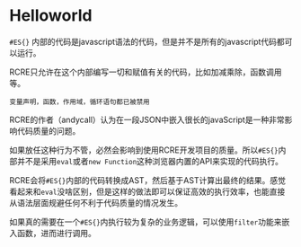 # Helloworld

`#ES{}` 内部的代码是javascript语法的代码，但是并不是所有的javascript代码都可以运行。

RCRE只允许在这个内部编写一切和赋值有关的代码，比如加减乘除，函数调用等。

`变量声明，函数，作用域，循环语句都已被禁用`

RCRE的作者（andycall）认为在一段JSON中嵌入很长的javaScript是一种非常影响代码质量的问题。

如果放任这种行为不管，必然会影响到使用RCRE开发项目的质量。所以`#ES{}`内部并不是采用`eval`或者`new Function`这种浏览器内置的API来实现的代码执行。

RCRE会将`#ES{}`内部的代码转换成AST，然后基于AST计算出最终的结果。感觉看起来和`eval`没啥区别，但是这样的做法即可以保证高效的执行效率，也能直接从语法层面规避任何不利于代码质量的情况发生。

如果真的需要在一个`#ES{}`内执行较为复杂的业务逻辑，可以使用`filter`功能来嵌入函数，进而进行调用。